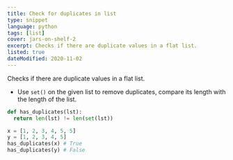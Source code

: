 ```yaml
---
title: Check for duplicates in list
type: snippet
language: python
tags: [list]
cover: jars-on-shelf-2
excerpt: Checks if there are duplicate values in a flat list.
listed: true
dateModified: 2020-11-02
---
```


Checks if there are duplicate values in a flat list.

- Use `set()` on the given list to remove duplicates, compare its length with the length of the list.

```py
def has_duplicates(lst):
  return len(lst) != len(set(lst))

x = [1, 2, 3, 4, 5, 5]
y = [1, 2, 3, 4, 5]
has_duplicates(x) # True
has_duplicates(y) # False
```
